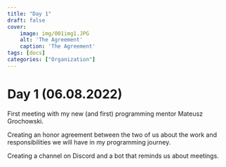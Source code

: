 ```yaml
---
title: "Day 1"
draft: false
cover:
    image: img/001img1.JPG
    alt: 'The Agreement'
    caption: 'The Agreement'
tags: [docs]
categories: ["Organization"]
---
```



# Day 1 (06.08.2022)

First meeting with my new (and first) programming mentor Mateusz Grochowski.

Creating an honor agreement between the two of us about the work and responsibilities we will have in my programming journey.

Creating a channel on Discord and a bot that reminds us about meetings.
